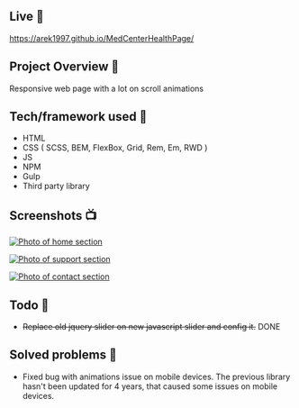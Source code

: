 ## Live 📍

https://arek1997.github.io/MedCenterHealthPage/

## Project Overview 🎉

Responsive web page with a lot on scroll animations

## Tech/framework used 🔧

- HTML
- CSS ( SCSS, BEM, FlexBox, Grid, Rem, Em, RWD )
- JS
- NPM
- Gulp
- Third party library

## Screenshots 📺

<p>
  <a href="https://ibb.co/b1yh6Bq"><img src="https://i.ibb.co/cJp5yFM/home.png" alt="Photo of home section" border="0"></a>
</p>

<p>
  <a href="https://ibb.co/fqCdC6M"><img src="https://i.ibb.co/9cqHqKn/support.png" alt="Photo of support section" border="0"></a>
</p>

<p>
  <a href="https://ibb.co/RTsXdJR"><img src="https://i.ibb.co/chZWVs4/contact.png" alt="Photo of contact section" border="0"></a>
</p>


## Todo 📝

- ~~Replace old jquery slider on new javascript slider and config it.~~ DONE

## Solved problems 🛑

- Fixed bug with animations issue on mobile devices. The previous library hasn't been updated for 4 years, that caused some issues on mobile devices.
